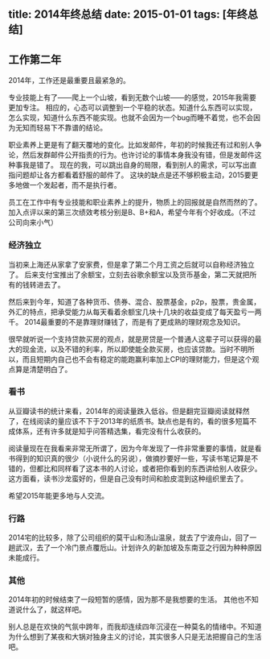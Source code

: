 title: 2014年终总结
date: 2015-01-01
tags: [年终总结]
---
## 工作第二年

2014年，工作还是最重要且最紧急的。

专业技能上有了——爬上一个山坡，看到无数个山坡——的感觉，2015年我需要更加专注。
相应的，心态可以调整到一个平稳的状态。知道什么东西可以实现，怎么实现，知道什么东西不能实现。也就不会因为一个bug而睡不着觉，也不会因为无知而轻易下不靠谱的结论。

职业素养上更是有了翻天覆地的变化。比如发邮件，年初的时候我还有过和别人争论，然后发群邮件公开指责的行为。也许讨论的事情本身我没有错，但是发邮件这种事我是错了。
现在的我，可以跳出自身的局限，看到别人的需求，可以写出直指问题却让各方都看着舒服的邮件了。
这块的缺点是还不够积极主动，2015要更多地做一个发起者，而不是执行者。

员工在工作中有专业技能和职业素养上的提升，物质上的回报就是自然而然的了。加入点评以来的第三次绩效考核分别是B、B+和A，希望今年有个好收成。（不过公司向来小气）

### 经济独立
当初来上海还从家拿了安家费，但是拿了第二个月工资之后就可以自称经济独立了。
后来支付宝推出了余额宝，立刻去谷歌余额宝以及货币基金，第二天就把所有的钱转进去了。

然后来到今年，知道了各种货币、债券、混合、股票基金，p2p，股票，贵金属，外汇的特点，把承受能力从每天看着余额宝几块十几块的收益变成了每天盈亏一两千。
2014最重要的不是靠理财赚钱了，而是有了更成熟的理财观念及知识。

很早就听说一个支持贷款买房的观点，就是房贷是一个普通人这辈子可以获得的最大的现金流，以及不错的利率，所以即使能全款买房，也应该贷款。当时不明所以，而且短期内自己也不会有稳定的能跑赢利率加上CPI的理财能力，但是这个观点算是清楚明白了。

### 看书
从豆瓣读书的统计来看，2014年的阅读量跌入低谷。但是翻完豆瓣阅读就释然了，在线阅读的量应该不下于2013年的纸质书。缺点也是有的，看的很多短篇不成体系，还有许多就是知乎问答精选集，看完没有什么收获的。

阅读量现在在我看来非常无所谓了，因为今年发现了一件非常重要的事情，就是看书得到的知识真的很少（小说什么的另说），做摘抄要好一些，写读书笔记算是不错的，但都比和同样看了这本书的人讨论，或者把你看到的东西讲给别人收获少。
这方面看，读书沙龙蛮好的，但是自己没有时间和脸皮混到这种组织里去了。

希望2015年能更多地与人交流。

### 行路
2014宅的比较多，除了公司组织的莫干山和汤山温泉，就去了宁波舟山，回了一趟武汉，去了一个冷门景点覆卮山。计划许久的新加坡及东南亚之行因为种种原因未能成行。

### 其他
2014年初的时候结束了一段短暂的感情，因为那不是我想要的生活。
其他也不知道说什么了，就这样吧。

别人总是在欢快的气氛中跨年，而我却连续四年沉浸在一种莫名的情绪中。不知道为什么想到了某夜和大锅对独身主义的讨论，其实很多人只是无法把握自己的生活吧。